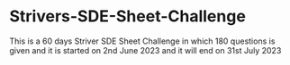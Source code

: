 # Strivers-SDE-Sheet-Challenge
This is a 60 days Striver SDE Sheet Challenge  in which 180 questions is given and it is started on 2nd June 2023 and it will end on 31st July 2023
